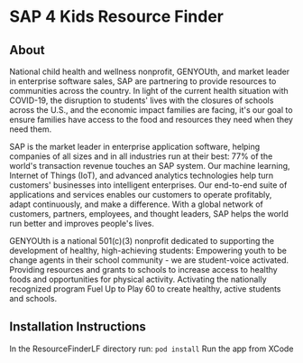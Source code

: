 # SAP 4 Kids Resource Finder

## About
National child health and wellness nonprofit, GENYOUth, and market leader in enterprise software sales, SAP are partnering to provide resources to communities across the country. In light of the current health situation with COVID-19, the disruption to students' lives with the closures of schools across the U.S., and the economic impact families are facing, it's our goal to ensure families have access to the food and resources they need when they need them.

SAP is the market leader in enterprise application software, helping companies of all sizes and in all industries run at their best: 77% of the world's transaction revenue touches an SAP system. Our machine learning, Internet of Things (IoT), and advanced analytics technologies help turn customers' businesses into intelligent enterprises. Our end-to-end suite of applications and services enables our customers to operate profitably, adapt continuously, and make a difference. With a global network of customers, partners, employees, and thought leaders, SAP helps the world run better and improves people's lives.

GENYOUth is a national 501(c)(3) nonprofit dedicated to supporting the development of healthy, high-achieving students: Empowering youth to be change agents in their school community - we are student-voice activated. Providing resources and grants to schools to increase access to healthy foods and opportunities for physical activity. Activating the nationally recognized program Fuel Up to Play 60 to create healthy, active students and schools.

## Installation Instructions
In the ResourceFinderLF directory run: `pod install`
Run the app from XCode